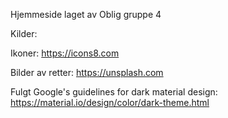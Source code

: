 Hjemmeside laget av Oblig gruppe 4

Kilder:

Ikoner: https://icons8.com

Bilder av retter: https://unsplash.com

Fulgt Google's guidelines for dark material design: https://material.io/design/color/dark-theme.html
